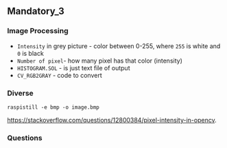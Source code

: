 ## Mandatory_3
### Image Processing

* `Intensity` in grey picture  - color between 0-255, where `255` is white and `0` is black
* `Number of pixel`- how many pixel has that color (intensity)
* `HISTOGRAM.SOL` - is just text file of output
* `CV_RGB2GRAY` - code to convert


### Diverse
```
raspistill -e bmp -o image.bmp
```

https://stackoverflow.com/questions/12800384/pixel-intensity-in-opencv. 

### Questions


